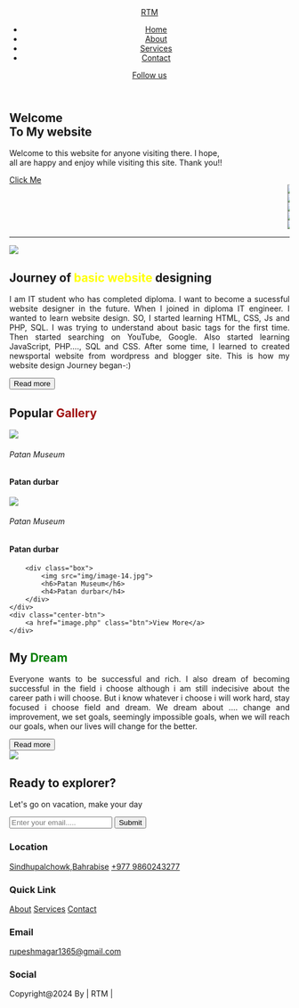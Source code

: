 <?php
require 'connect.php';
?>
<!DOCTYPE html>
<html>
<head>
	<meta charset="utf-8">
	<meta name="viewport" content="width=device-width, initial-scale=1">
	<title>My personal || website</title>
	<!--custom css link-->
	<link rel="shortcut icon" href="img/img-11.jpg" type="image/x-icon">
  <link rel="stylesheet" type="text/css" href="style.css">
	<!--box icons link-->
	<link rel="stylesheet" href="https://unpkg.com/boxicons@latest/css/boxicons.min.css">
	<link rel="stylesheet" href="https://cdn.jsdelivr.net/npm/remixicon@3.5.0/fonts/remixicon.css" rel="stylesheet">
<!--font link-->
<link rel="stylesheet" href="https://cdnjs.cloudflare.com/ajax/libs/font-awesome/6.4.0/css/all.min.css" integrity="sha512-iecdLmaskl7CVkqkXNQ/ZH/XLlvWZOJyj7Yy7tcenmpD1ypASozpmT/E0iPtmFIB46ZmdtAc9eNBvH0H/ZpiBw==" crossorigin="anonymous" referrerpolicy="no-referrer" />
<!--google fonts link-->
<link rel="preconnect" href="https://fonts.googleapis.com">
<link rel="preconnect" href="https://fonts.gstatic.com" crossorigin>
<link href="https://fonts.googleapis.com/css2?family=Open+Sans:wght@300;400;500;600;700;800&display=swap" rel="stylesheet">
</head>
<body>
<!--header-->
<header>
	<a href="#" class="logo">RTM</a>
	<ul class="navbar">
		<li><a href="#">Home</a></li>
		<li><a href="about.php">About</a></li>
		<li><a href="services.php">Services</a></li>
		<li><a href="contact.php">Contact</a></li>
	</ul>
	<div class="h-right">
		<a href="#">Follow us</a>
		<a href="https://www.facebook.com/rupesh.thapamagar.501"><i class="ri-facebook-fill"></i></a>
		<a href="https://www.youtube.com/@rupeshmagar6407"><i class="ri-youtube-fill"></i></a>
		<div class="bx bx-menu" id="menu-icon"></div>
	</div>
</header>

<!--home section design-->
<section class="home">
	<div class="home-text">
		<h1>Welcome  <br>To My website</h1>
		<p>Welcome to this website for anyone visiting there. I hope, <br>all are happy and enjoy while visiting this site. Thank you!!</p>
		<a href="click-me.php" class="btn">Click Me</a>
	</div>
</section>

<!--feature section design-->
<section class="feature">
	<marquee behavior="scroll" onmouseover="stop();" onmouseout="start();">
	<div class="feature-content">
		<div class="row">
			<div class="row-img">
				<img src="img/img-16.jpg">
			</div>
		</div>
		<div class="row">
			<div class="row-img">
				<img src="img/img-6.jpg">
			</div>
		</div>
		<div class="row">
			<div class="row-img">
				<img src="img/img-17.jpg">
			</div>
		</div>
		<div class="row">
			<div class="row-img">
				<img src="img/img-11.jpg">
			</div>
		</div>
		<div class="row">
			<div class="row-img">
				<img src="img/img-14.jpg">
			</div>
		</div>
	</div>
</marquee>
</section>
<hr>
<!--- holiday section design-->
<section class="holiday">
	<div class="holiday-img">
		<img src="img/img-7.jpg">
	</div>
	<div class="holiday-text">
	<h2>Journey of <span style="color:yellow;">basic website</span> designing</h2>
	<p style="text-align:justify;">I am IT student who has completed diploma. I want to become a sucessful 
	website designer in the future. When I joined in diploma IT engineer. I wanted to learn website design.
	SO, I started learning HTML, CSS, Js and PHP, SQL. I was trying to understand about basic tags for the 
	first time. Then started searching on YouTube, Google. Also started learning JavaScript, PHP<span id="dots_2">....</span><span id="more_2">, SQL and 
	CSS. After some time, I learned to created newsportal website from wordpress and blogger site. This is 
	how my website design Journey began-:)</span></p>
		<button onclick="myFunction_2()" id="myBtn_2" class="btn">Read more</button>
	</div>
</section>

<!--- tour section design-->
<section class="tour">
	<div class="center-text">
		<h2>Popular <span style="color:#9f1010;">Gallery</span></h2>
		<span class="text-underline"></span>
	</div>
	<div class="tour-content">
		<div class="box">
			<img src="img/image-1.jpg">
			<h6>Patan Museum</h6>
			<h4>Patan durbar</h4>
		</div>
		<div class="box">
			<img src="img/image-16.jpg">
			<h6>Patan Museum</h6>
			<h4>Patan durbar</h4>
		</div>
		
		<div class="box">
			<img src="img/image-14.jpg">
			<h6>Patan Museum</h6>
			<h4>Patan durbar</h4>
		</div>
	</div>
	<div class="center-btn">
		<a href="image.php" class="btn">View More</a>
	</div>
</section>

<!--- culture section design-->
<section class="culture">
	<div class="culture-text">
		<h2>My <span style="color:green;">Dream</span></h2>
		<p style="text-align:justify;">Everyone wants to be successful and rich. I also dream of becoming 
		successful in the field i choose although i am still indecisive about the career path i will choose. 
		But i know whatever i choose i will work hard, stay focused i choose field and dream. We dream about
		 <span id="dots_1">....</span><span id="more_1">  change and improvement, we set goals, seemingly impossible goals, when we will reach our goals, when 
		 our lives will change for the better.</span></p>
		<button onclick="myFunction_1()" id="myBtn_1" class="btn">Read more</button>
	</div>
	<div class="culture-img">
		<img src="img/img-3.jpg">
	</div>
</section>
<!-- swal('Successfully','Your data saved','success'); -->
<!--- newsletter section design-->
<section class="newsletter">
	<div class="newsletter-content">
		<div class="newsletter-text">
			<h2>Ready to explorer?</h2>
			<p>Let's go on vacation, make your day</p>
		</div>
		<form method="post">
			<input type="email" name="email" placeholder="Enter your email....." oninput="setCustomValidity('')" oninvalid="setCustomValidity('Enter your gmail Id')"   required>
			<input type="submit" value="Submit" name="submit"  class="btn" >
		</form>
	</div>
</section>
<!--- footer section design-->
<section class="footer">
	<div class="footer-box">
		<h3>Location</h3>
		<a href="https://goo.gl/maps/y5AMcz2qofVa4vH49">Sindhupalchowk,Bahrabise</a>
		<a href="tel:9860243277">+977 9860243277</a>
	</div>
	<div class="footer-box">
		<h3>Quick Link</h3>
		<a href="about.php">About</a>
		<a href="services.php">Services</a>
		<a href="contact.php">Contact</a>
	</div>
	<div class="footer-box">
		<h3>Email</h3>
		<a href="mailto:">rupeshmagar1365@gmail.com</a>
	</div>
		<div class="footer-box">
		<h3>Social</h3>
		<div class="social">
		<a href="sms:9860243277?body=Thank You"><i class="ri-message-fill"></i></a>
		<a href="https://www.facebook.com/rupesh.thapamagar.501"><i class="ri-facebook-fill"></i></a>
		<a href="https://www.youtube.com/@rupeshmagar6407"><i class="ri-youtube-fill"></i></a>
		</div>
	</div>
</section>
<!--- copyright-->
<div class="copyright">
	<p>Copyright@2024 By | RTM |</p>
</div>
<!--- custom js file link-->
<script src="script.js"></script>
<script src="script-1.js"></script>
</body>
</html>
